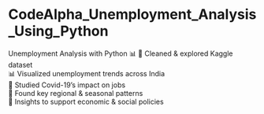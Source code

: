 # CodeAlpha_Unemployment_Analysis_Using_Python
Unemployment Analysis with Python 📊 
📌 Cleaned &amp; explored Kaggle dataset  
📊 Visualized unemployment trends across India  
🦠 Studied Covid-19’s impact on jobs  
🔎 Found key regional &amp; seasonal patterns  
🎯 Insights to support economic &amp; social policies
